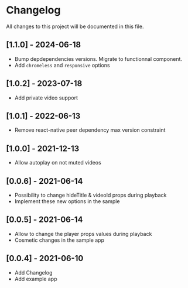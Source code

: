 # Changelog

All changes to this project will be documented in this file.

## [1.1.0] - 2024-06-18

- Bump depdependencies versions. Migrate to functionnal component.
- Add `chromeless` and `responsive` options

## [1.0.2] - 2023-07-18

- Add private video support

## [1.0.1] - 2022-06-13

- Remove react-native peer dependency max version constraint

## [1.0.0] - 2021-12-13

- Allow autoplay on not muted videos

## [0.0.6] - 2021-06-14

- Possibility to change hideTitle & videoId props during playback
- Implement these new options in the sample

## [0.0.5] - 2021-06-14

- Allow to change the player props values during playback
- Cosmetic changes in the sample app

## [0.0.4] - 2021-06-10

- Add Changelog
- Add example app
